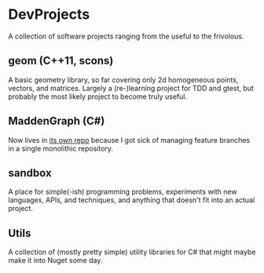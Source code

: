 # DevProjects

A collection of software projects ranging from the useful to the
frivolous.

## geom (C++11, scons)

A basic geometry library, so far covering only 2d homogeneous points,
vectors, and matrices.  Largely a (re-)learning project for TDD and
gtest, but probably the most likely project to become truly useful.

## MaddenGraph (C#)
Now lives in [its own repo](https://github.com/MattJOlson/MaddenGraph)
because I got sick of managing feature branches in a single monolithic
repository.

## sandbox

A place for simple(-ish) programming problems, experiments with new
languages, APIs, and techniques, and anything that doesn't fit into an
actual project.

## Utils

A collection of (mostly pretty simple) utility libraries for C# that
might maybe make it into Nuget some day.
